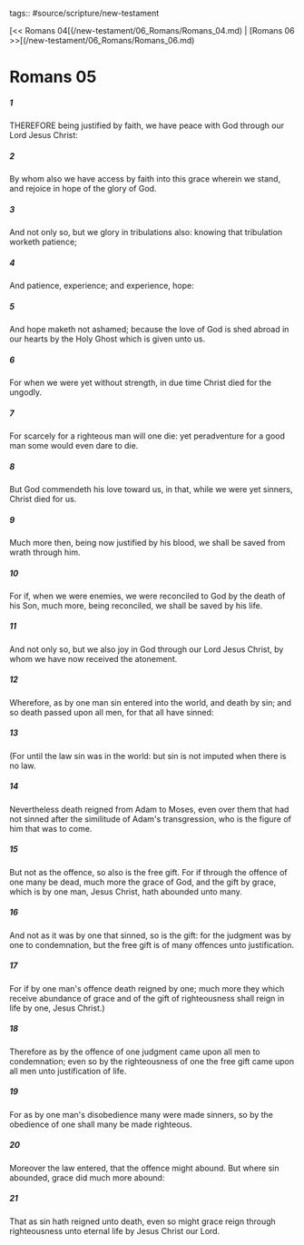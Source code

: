 tags:: #source/scripture/new-testament

[<< Romans 04[(/new-testament/06_Romans/Romans_04.md) | [Romans 06 >>[(/new-testament/06_Romans/Romans_06.md)

# Romans 05

##### 1

THEREFORE being justified by faith, we have peace with God through our Lord Jesus Christ:

##### 2

By whom also we have access by faith into this grace wherein we stand, and rejoice in hope of the glory of God.

##### 3

And not only so, but we glory in tribulations also: knowing that tribulation worketh patience;

##### 4

And patience, experience; and experience, hope:

##### 5

And hope maketh not ashamed; because the love of God is shed abroad in our hearts by the Holy Ghost which is given unto us.

##### 6

For when we were yet without strength, in due time Christ died for the ungodly.

##### 7

For scarcely for a righteous man will one die: yet peradventure for a good man some would even dare to die.

##### 8

But God commendeth his love toward us, in that, while we were yet sinners, Christ died for us.

##### 9

Much more then, being now justified by his blood, we shall be saved from wrath through him.

##### 10

For if, when we were enemies, we were reconciled to God by the death of his Son, much more, being reconciled, we shall be saved by his life.

##### 11

And not only so, but we also joy in God through our Lord Jesus Christ, by whom we have now received the atonement.

##### 12

Wherefore, as by one man sin entered into the world, and death by sin; and so death passed upon all men, for that all have sinned:

##### 13

(For until the law sin was in the world: but sin is not imputed when there is no law.

##### 14

Nevertheless death reigned from Adam to Moses, even over them that had not sinned after the similitude of Adam's transgression, who is the figure of him that was to come.

##### 15

But not as the offence, so also is the free gift. For if through the offence of one many be dead, much more the grace of God, and the gift by grace, which is by one man, Jesus Christ, hath abounded unto many.

##### 16

And not as it was by one that sinned, so is the gift: for the judgment was by one to condemnation, but the free gift is of many offences unto justification.

##### 17

For if by one man's offence death reigned by one; much more they which receive abundance of grace and of the gift of righteousness shall reign in life by one, Jesus Christ.)

##### 18

Therefore as by the offence of one judgment came upon all men to condemnation; even so by the righteousness of one the free gift came upon all men unto justification of life.

##### 19

For as by one man's disobedience many were made sinners, so by the obedience of one shall many be made righteous.

##### 20

Moreover the law entered, that the offence might abound. But where sin abounded, grace did much more abound:

##### 21

That as sin hath reigned unto death, even so might grace reign through righteousness unto eternal life by Jesus Christ our Lord.

